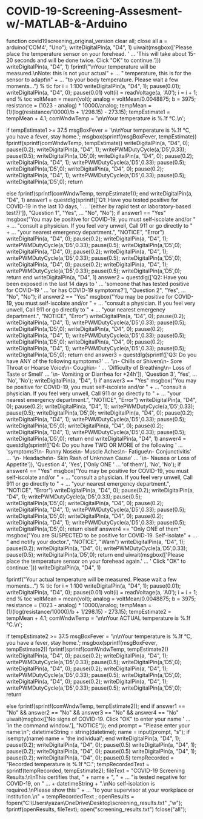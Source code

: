 # COVID-19-Screening-Assesment-w/-MATLAB-&-Arduino

function covid19screening_original_version
clear all; close all
a = arduino('COM4', "Uno");
writeDigitalPin(a, "D4", 1)
uiwait(msgbox(['Please place the temperature sensor on your forehead. ' ...
    'This will take about 15-20 seconds and will be done twice. Click "OK" to continue.']))
writeDigitalPin(a, "D4", 1)
fprintf("\nYour temperature will be measured.\nNote: this is not your actual" + ...
    " temperature, this is for the sensor to adapt\n" + ...
    "to your body temperature. Please wait a few moments...")
% tic
for i = 1:100
    writeDigitalPin(a, "D4", 1); pause(0.01); writeDigitalPin(a, "D4", 0); pause(0.01)
 volt(i) = readVoltage(a, 'A0');
 i = i + 1;
end
% toc
voltMean = mean(volt);
analog = voltMean/0.0048875;
b = 3975;
resistance = (1023 - analog) * 10000/analog;
tempMean = (1/(log(resistance/10000)/b + 1/298.15) - 273.15);
tempEstimate1 = tempMean + 4.1;
comWndwTemp = '\n\nYour temperature is %.1f °C.\n';

if tempEstimate1 >= 37.5
    msgBoxFever = '\n\nYour temperature is %.1f °C, you have a fever, stay home.';
    msgbox(sprintf(msgBoxFever, tempEstimate))
    fprintf(sprintf(comWndwTemp, tempEstimate))
    writeDigitalPin(a, "D4", 0); pause(0.2); writeDigitalPin(a, "D4", 1); 
    writePWMDutyCycle(a,'D5',0.33); pause(0.5); writeDigitalPin(a,'D5',0); 
    writeDigitalPin(a, "D4", 0); pause(0.2); writeDigitalPin(a, "D4", 1); 
    writePWMDutyCycle(a,'D5',0.33); pause(0.5); writeDigitalPin(a,'D5',0);
    writeDigitalPin(a, "D4", 0); pause(0.2); writeDigitalPin(a, "D4", 1); 
    writePWMDutyCycle(a,'D5',0.33); pause(0.5); writeDigitalPin(a,'D5',0);
    return
    
else 
   fprintf(sprintf(comWndwTemp, tempEstimate1));
end 
writeDigitalPin(a, "D4", 1)
answer1 = questdlg(sprintf(['Q1: Have you tested positive for COVID-19 in the last 10 days, ' ...
    '(either by rapid test or laboratory-based test?)']), "Question 1", "Yes", ...
    "No", "No");
if answer1 == "Yes"
    msgbox("You may be positive for COVID-19, you must self-iscolate and/or " + ...
        "consult a physician. If you feel very unwell, Call 911 or go directly to " + ...
        "your nearest emergency department.", "NOTICE", "Error")
    writeDigitalPin(a, "D4", 0); pause(0.2); writeDigitalPin(a, "D4", 1); 
    writePWMDutyCycle(a,'D5',0.33); pause(0.5); writeDigitalPin(a,'D5',0); 
    writeDigitalPin(a, "D4", 0); pause(0.2); writeDigitalPin(a, "D4", 1); 
    writePWMDutyCycle(a,'D5',0.33); pause(0.5); writeDigitalPin(a,'D5',0);
    writeDigitalPin(a, "D4", 0); pause(0.2); writeDigitalPin(a, "D4", 1); 
    writePWMDutyCycle(a,'D5',0.33); pause(0.5); writeDigitalPin(a,'D5',0);
    return 
end 
writeDigitalPin(a, "D4", 1)
answer2 = questdlg(['Q2: Have you been exposed in the last 14 days to ' ...
    'someone that has tested positive for COVID-19 ' ...
    'or has COVID-19 symptoms?'], "Question 2", "Yes", ...
    "No", "No");
if answer2 == "Yes"
   msgbox("You may be positive for COVID-19, you must self-iscolate and/or " + ...
        "consult a physician. If you feel very unwell, Call 911 or go directly to " + ...
        "your nearest emergency department.", "NOTICE", "Error")
    writeDigitalPin(a, "D4", 0); pause(0.2); writeDigitalPin(a, "D4", 1); 
    writePWMDutyCycle(a,'D5',0.33); pause(0.5); writeDigitalPin(a,'D5',0); 
    writeDigitalPin(a, "D4", 0); pause(0.2); writeDigitalPin(a, "D4", 1); 
    writePWMDutyCycle(a,'D5',0.33); pause(0.5); writeDigitalPin(a,'D5',0);
    writeDigitalPin(a, "D4", 0); pause(0.2); writeDigitalPin(a, "D4", 1); 
    writePWMDutyCycle(a,'D5',0.33); pause(0.5); writeDigitalPin(a,'D5',0);
    return
end 
answer3 = questdlg(sprintf(['Q3: Do you have ANY of the following symptoms?' ...
    '\n- Chills or Shivers\n- Sore Throat or Hoarse Voice\n- Cough\n- ' ...
    'Difficulty of Breathing\n- Loss of Taste or Smell' ...
    '\n- Vomiting or Diarrhea for +24h']), 'Question 3', 'Yes', ...
    'No', 'No');
writeDigitalPin(a, "D4", 1)
if answer3 == "Yes"
      msgbox("You may be positive for COVID-19, you must self-iscolate and/or " + ...
        "consult a physician. If you feel very unwell, Call 911 or go directly to " + ...
        "your nearest emergency department.", "NOTICE", "Error")
    writeDigitalPin(a, "D4", 0); pause(0.2); writeDigitalPin(a, "D4", 1); 
    writePWMDutyCycle(a,'D5',0.33); pause(0.5); writeDigitalPin(a,'D5',0); 
    writeDigitalPin(a, "D4", 0); pause(0.2); writeDigitalPin(a, "D4", 1); 
    writePWMDutyCycle(a,'D5',0.33); pause(0.5); writeDigitalPin(a,'D5',0);
    writeDigitalPin(a, "D4", 0); pause(0.2); writeDigitalPin(a, "D4", 1); 
    writePWMDutyCycle(a,'D5',0.33); pause(0.5); writeDigitalPin(a,'D5',0);
    return
end 
writeDigitalPin(a, "D4", 1)
answer4 = questdlg(sprintf(['Q4: Do you have TWO OR MORE of the following ' ...
    'symptoms?\n- Runny Nose\n- Muscle Aches\n- Fatigue\n- Conjunctivitis' ...
    '\n- Headache\n- Skin Rash of Unknown Cause' ...
    '\n- Nausea or Loss of Appetite']), 'Question 4', 'Yes', ['Only ONE ' ...
    'of them'], 'No', 'No');
if answer4 == "Yes"
       msgbox("You may be positive for COVID-19, you must self-iscolate and/or " + ...
        "consult a physician. If you feel very unwell, Call 911 or go directly to " + ...
        "your nearest emergency department.", "NOTICE", "Error")
    writeDigitalPin(a, "D4", 0); pause(0.2); writeDigitalPin(a, "D4", 1); 
    writePWMDutyCycle(a,'D5',0.33); pause(0.5); writeDigitalPin(a,'D5',0); 
    writeDigitalPin(a, "D4", 0); pause(0.2); writeDigitalPin(a, "D4", 1); 
    writePWMDutyCycle(a,'D5',0.33); pause(0.5); writeDigitalPin(a,'D5',0);
    writeDigitalPin(a, "D4", 0); pause(0.2); writeDigitalPin(a, "D4", 1); 
    writePWMDutyCycle(a,'D5',0.33); pause(0.5); writeDigitalPin(a,'D5',0);
    return
    elseif answer4 == "Only ONE of them"
         msgbox("You are SUSPECTED to be positive for COVID-19. Self-isolate" + ...
             " and notify your doctor.", "NOTICE", "Warn")
         writeDigitalPin(a, "D4", 1); pause(0.2); writeDigitalPin(a, "D4", 0);
         writePWMDutyCycle(a,'D5',0.33); pause(0.5); writeDigitalPin(a,'D5',0);
         return 
end 
    uiwait(msgbox(['Please place the temperature sensor on your forehead again.' ...
        ' Click "OK" to continue.']))
writeDigitalPin(a, "D4", 1)

fprintf("Your actual temperature will be measured. Please wait a few moments...")
% tic
for i = 1:100
    writeDigitalPin(a, "D4", 1); pause(0.01); writeDigitalPin(a, "D4", 0); pause(0.01)
 volt(i) = readVoltage(a, 'A0');
 i = i + 1;
end
% toc
voltMean = mean(volt);
analog = voltMean/0.0048875;
b = 3975;
resistance = (1023 - analog) * 10000/analog;
tempMean = (1/(log(resistance/10000)/b + 1/298.15) - 273.15);
tempEstimate2 = tempMean + 4.1;
comWndwTemp = '\n\nYour ACTUAL temperature is %.1f °C.\n';

if tempEstimate2 >= 37.5
    msgBoxFever = '\n\nYour temperature is %.1f °C, you have a fever, stay home.';
    msgbox(sprintf(msgBoxFever, tempEstimate2))
    fprintf(sprintf(comWndwTemp, tempEstimate2))
    writeDigitalPin(a, "D4", 0); pause(0.2); writeDigitalPin(a, "D4", 1); 
    writePWMDutyCycle(a,'D5',0.33); pause(0.5); writeDigitalPin(a,'D5',0); 
    writeDigitalPin(a, "D4", 0); pause(0.2); writeDigitalPin(a, "D4", 1); 
    writePWMDutyCycle(a,'D5',0.33); pause(0.5); writeDigitalPin(a,'D5',0);
    writeDigitalPin(a, "D4", 0); pause(0.2); writeDigitalPin(a, "D4", 1); 
    writePWMDutyCycle(a,'D5',0.33); pause(0.5); writeDigitalPin(a,'D5',0);
    return
    
else 
   fprintf(sprintf(comWndwTemp, tempEstimate2));
end 
if answer1 == "No" && answer2 == "No" && answer3 == "No" && answer4 == "No"
    uiwait(msgbox(['No signs of COVID-19. Click "OK" to enter your name ' ...
        'in the command window.'], "NOTICE"));
end
prompt = "Please enter your name:\n";
datetimeString = string(datetime);
name = input(prompt, "s");
if isempty(name)
    name = 'the individual';
end 
writeDigitalPin(a, "D4", 1); pause(0.2); writeDigitalPin(a, "D4", 0); pause(0.5)
writeDigitalPin(a, "D4", 1); pause(0.2); writeDigitalPin(a, "D4", 0); pause(0.5)
writeDigitalPin(a, "D4", 1); pause(0.2); writeDigitalPin(a, "D4", 0); pause(0.5)
tempRecorded = "Recorded temperature is %.1f °C.";
tempRecordedText = sprintf(tempRecorded, tempEstimate2); 
fileText = "COVID-19 Screening Results:\n\nThis certifies that, " + name + ", " + ...
    "is tested negative for COVID-19, on " ...
    + datetimeString + ".\nNo self-isolation is required.\nPlease show this " + ...
    "to your supervisor at your workplace or institution.\n" + tempRecordedText ;
openResults = fopen("C:\Users\yazan\OneDrive\Desktop\screening_results.txt" ,"w");
fprintf(openResults, fileText);
open("screening_results.txt")
fclose("all");




